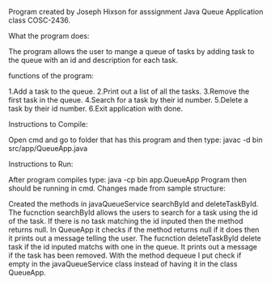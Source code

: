 Program created by Joseph Hixson for asssignment Java Queue Application class COSC-2436.

What the program does:

The program allows the user to mange a queue of tasks by adding task to the queue with an id and description for each task.

functions of the program:

1.Add a task to the queue.
2.Print out a list of all the tasks.
3.Remove the first task in the queue.
4.Search for a task by their id number.
5.Delete a task by their id number.
6.Exit application with done.

Instructions to Compile:

Open cmd and go to folder that has this program and then type: javac -d bin src/app/QueueApp.java

Instructions to Run:

After program compiles type: java -cp bin app.QueueApp Program then should be running in cmd.
Changes made from sample structure:

Created the methods in javaQueueService searchById and deleteTaskById. 
The fucnction searchById allows the users to search for a task using the id of the task. 
If there is no task matching the id inputed then the method returns null. 
In QueueApp it checks if the method returns null if it does then it prints out a message telling the user. 
The fucnction deleteTaskById delete task if the id inputed matchs with one in the queue. 
It prints out a message if the task has been removed.
With the method dequeue I put check if empty in the javaQueueService class instead of having it in the class QueueApp.
